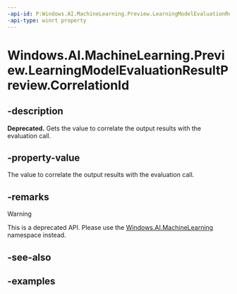 ```yaml
---
-api-id: P:Windows.AI.MachineLearning.Preview.LearningModelEvaluationResultPreview.CorrelationId
-api-type: winrt property
---
```


<!-- Property syntax.
public string CorrelationId { get; }
-->

# Windows.AI.MachineLearning.Preview.LearningModelEvaluationResultPreview.CorrelationId

## -description
**Deprecated.** Gets the value to correlate the output results with the evaluation call.

## -property-value
The value to correlate the output results with the evaluation call.

## -remarks

> [!Warning]
> This is a deprecated API. Please use the [Windows.AI.MachineLearning](../windows.ai.machinelearning/windows_ai_machinelearning.md) namespace instead.

## -see-also

## -examples

